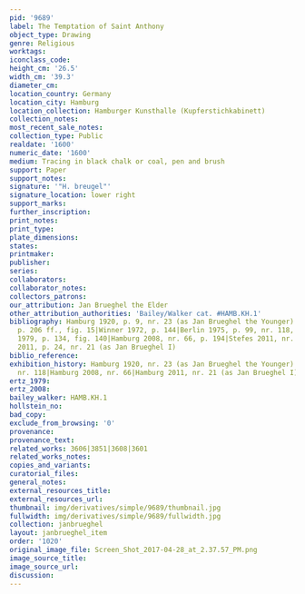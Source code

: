 ```yaml
---
pid: '9689'
label: The Temptation of Saint Anthony
object_type: Drawing
genre: Religious
worktags:
iconclass_code:
height_cm: '26.5'
width_cm: '39.3'
diameter_cm:
location_country: Germany
location_city: Hamburg
location_collection: Hamburger Kunsthalle (Kupferstichkabinett)
collection_notes:
most_recent_sale_notes:
collection_type: Public
realdate: '1600'
numeric_date: '1600'
medium: Tracing in black chalk or coal, pen and brush
support: Paper
support_notes:
signature: '"H. breugel"'
signature_location: lower right
support_marks:
further_inscription:
print_notes:
print_type:
plate_dimensions:
states:
printmaker:
publisher:
series:
collaborators:
collaborator_notes:
collectors_patrons:
our_attribution: Jan Brueghel the Elder
other_attribution_authorities: 'Bailey/Walker cat. #HAMB.KH.1'
bibliography: Hamburg 1920, p. 9, nr. 23 (as Jan Brueghel the Younger)|Winner 1961,
  p. 206 ff., fig. 15|Winner 1972, p. 144|Berlin 1975, p. 99, nr. 118, pl. 223|Ertz
  1979, p. 134, fig. 140|Hamburg 2008, nr. 66, p. 194|Stefes 2011, nr. 175|Hamburg
  2011, p. 24, nr. 21 (as Jan Brueghel I)
biblio_reference:
exhibition_history: Hamburg 1920, nr. 23 (as Jan Brueghel the Younger)|Berlin 1975,
  nr. 118|Hamburg 2008, nr. 66|Hamburg 2011, nr. 21 (as Jan Brueghel I)
ertz_1979:
ertz_2008:
bailey_walker: HAMB.KH.1
hollstein_no:
bad_copy:
exclude_from_browsing: '0'
provenance:
provenance_text:
related_works: 3606|3851|3608|3601
related_works_notes:
copies_and_variants:
curatorial_files:
general_notes:
external_resources_title:
external_resources_url:
thumbnail: img/derivatives/simple/9689/thumbnail.jpg
fullwidth: img/derivatives/simple/9689/fullwidth.jpg
collection: janbrueghel
layout: janbrueghel_item
order: '1020'
original_image_file: Screen_Shot_2017-04-28_at_2.37.57_PM.png
image_source_title:
image_source_url:
discussion:
---
```

